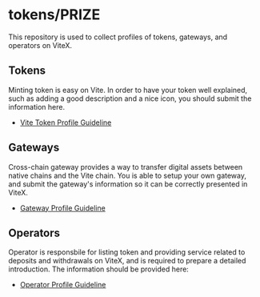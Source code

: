 # tokens/PRIZE
This repository is used to collect profiles of tokens, gateways, and operators on ViteX.

##  Tokens
Minting token is easy on Vite. In order to have your token well explained, such as adding a good description and a nice icon, you should submit the information here. 
- [Vite Token Profile Guideline](tokens/vite-tutorial.en.md)

##  Gateways
Cross-chain gateway provides a way to transfer digital assets between native chains and the Vite chain. You is able to setup your own gateway, and submit the gateway's information so it can be correctly presented in ViteX. 
- [Gateway Profile Guideline](gateways/gateway-info-tutorial.en.md)


##  Operators
Operator is responsbile for listing token and providing service related to deposits and withdrawals on ViteX, and is required to prepare a detailed introduction.  The information should be provided here:
- [Operator Profile Guideline](operators/operator-info-tutorial.en.md)
